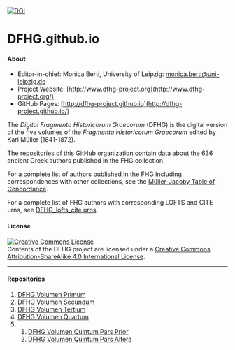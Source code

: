 [![DOI](https://zenodo.org/badge/66142168.svg)](https://zenodo.org/badge/latestdoi/66142168)

# DFHG.github.io

#### About

* Editor-in-chief: Monica Berti, University of Leipzig: <monica.berti@uni-leipzig.de>
* Project Website: [http://www.dfhg-project.org](http://www.dfhg-project.org/)
* GitHub Pages: [http://dfhg-project.github.io](http://dfhg-project.github.io/)

The <i>Digital Fragmenta Historicorum Graecorum</i> (DFHG) is the digital version of the five volumes of the <i>Fragmenta Historicorum Graecorum</i> edited by Karl Müller (1841-1872).

The repositories of this GitHub organization contain data about the 636 ancient Greek authors published in the FHG collection. 

For a complete list of authors published in the FHG including correspondences with other collections, see the [Müller-Jacoby Table of Concordance](http://www.dfhg-project.org/Mueller-Jacoby-Concordance/).

For a complete list of FHG authors with corresponding LOFTS and CITE urns, see [DFHG_lofts_cite urns](https://github.com/DFHG-project/DFHG-project.github.io/blob/master/lofts_cite_urns_dfhg.csv).

#### License

<a rel="license" href="http://creativecommons.org/licenses/by-sa/4.0/"><img alt="Creative Commons License" style="border-width:0" src="https://i.creativecommons.org/l/by-sa/4.0/88x31.png" /></a><br />Contents of the DFHG project are licensed under a <a rel="license" href="http://creativecommons.org/licenses/by-sa/4.0/">Creative Commons Attribution-ShareAlike 4.0 International License</a>.

****
#### Repositories

1. [DFHG Volumen Primum](https://github.com/DFHG-project/volume_1)
2. [DFHG Volumen Secundum](https://github.com/DFHG-project/volume_2)
3. [DFHG Volumen Tertium](https://github.com/DFHG-project/volume_3)
4. [DFHG Volumen Quartum](https://github.com/DFHG-project/volume_4)
5. 1. [DFHG Volumen Quintum Pars Prior](https://github.com/DFHG-project/volume_5_1)
   2. [DFHG Volumen Quintum Pars Altera](https://github.com/DFHG-project/volume_5_2)
